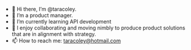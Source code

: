 - 👋 Hi there, I’m @taracoley.
- 👀 I’m a product manager.
- 🌱 I’m currently learning API development
- 💞️ I enjoy collaborating and moving nimbly to produce product solutions that are in alignment with strategy.
- 📫 How to reach me: taracoley@hotmail.com

<!---
taracoley/taracoley is a ✨ special ✨ repository because its `README.md` (this file) appears on your GitHub profile.
You can click the Preview link to take a look at your changes.
--->
